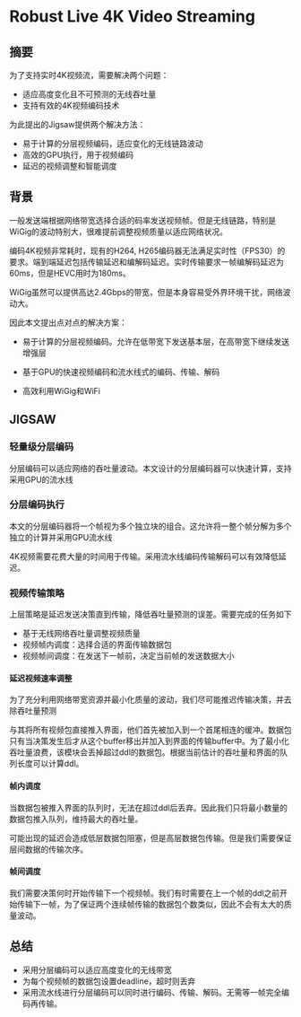 # Robust Live 4K Video Streaming

## 摘要

为了支持实时4K视频流，需要解决两个问题：

- 适应高度变化且不可预测的无线吞吐量
- 支持有效的4K视频编码技术

为此提出的Jigsaw提供两个解决方法：

- 易于计算的分层视频编码，适应变化的无线链路波动
- 高效的GPU执行，用于视频编码
- 延迟的视频调整和智能调度

## 背景

一般发送端根据网络带宽选择合适的码率发送视频帧。但是无线链路，特别是WiGig的波动特别大，很难提前调整视频质量以适应网络状况。

编码4K视频非常耗时，现有的H264, H265编码器无法满足实时性（FPS30）的要求。端到端延迟包括传输延迟和编解码延迟。实时传输要求一帧编解码延迟为60ms，但是HEVC用时为180ms。

WiGig虽然可以提供高达2.4Gbps的带宽，但是本身容易受外界环境干扰，网络波动大。

因此本文提出点对点的解决方案：

- 易于计算的分层视频编码。允许在低带宽下发送基本层，在高带宽下继续发送增强层
- 基于GPU的快速视频编码和流水线式的编码、传输、解码

- 高效利用WiGig和WiFi

## JIGSAW

### 轻量级分层编码

分层编码可以适应网络的吞吐量波动。本文设计的分层编码器可以快速计算，支持采用GPU的流水线

### 分层编码执行

本文的分层编码器将一个帧视为多个独立块的组合。这允许将一整个帧分解为多个独立的计算并采用GPU流水线

4K视频需要花费大量的时间用于传输。采用流水线编码传输解码可以有效降低延迟。

### 视频传输策略

上层策略是延迟发送决策直到传输，降低吞吐量预测的误差。需要完成的任务如下

- 基于无线网络吞吐量调整视频质量
- 视频帧内调度：选择合适的界面传输数据包
- 视频帧间调度：在发送下一帧前，决定当前帧的发送数据大小

#### 延迟视频速率调整

为了充分利用网络带宽资源并最小化质量的波动，我们尽可能推迟传输决策，并去除吞吐量预测

与其将所有视频包直接推入界面，他们首先被加入到一个首尾相连的缓冲。数据包只有当决策发生后才从这个buffer移出并加入到界面的传输buffer中。为了最小化吞吐量浪费，该模块会丢掉超过ddl的数据包。根据当前估计的吞吐量和界面的队列长度可以计算ddl。

#### 帧内调度

当数据包被推入界面的队列时，无法在超过ddl后丢弃。因此我们只将最小数量的数据包推入队列，维持最大的吞吐量。

可能出现的延迟会造成低层数据包阻塞，但是高层数据包传输。但是我们需要保证层间数据的传输次序。

#### 帧间调度

我们需要决策何时开始传输下一个视频帧。我们有时需要在上一个帧的ddl之前开始传输下一帧，为了保证两个连续帧传输的数据包个数类似，因此不会有太大的质量波动。

## 总结

- 采用分层编码可以适应高度变化的无线带宽
- 为每个视频帧的数据包设置deadline，超时则丢弃
- 采用流水线进行分层编码可以同时进行编码、传输、解码。无需等一帧完全编码再传输。